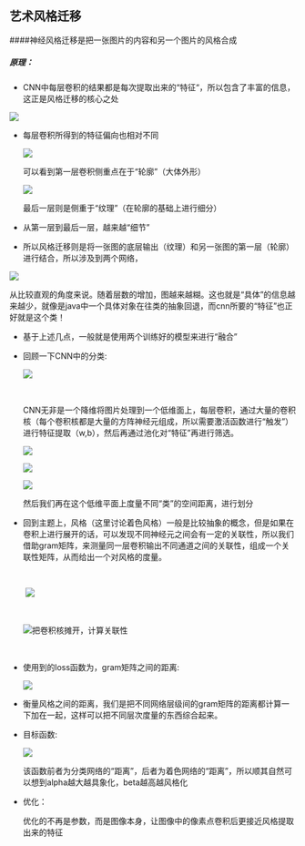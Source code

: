 ## 艺术风格迁移

####神经风格迁移是把一张图片的内容和另一个图片的风格合成

##### 原理：

* CNN中每层卷积的结果都是每次提取出来的“特征“，所以包含了丰富的信息，这正是风格迁移的核心之处

![](http://pic1.zhimg.com/v2-caa798d49a3eea420a9e9c641d467f3c_b.jpg)

* 每层卷积所得到的特征偏向也相对不同

  ![](http://pic4.zhimg.com/v2-519d22213b2f159418e4b3ff8100a30b_b.jpg)

  可以看到第一层卷积侧重点在于“轮廓”（大体外形）

  ![](http://pic2.zhimg.com/v2-48dc1c29875693f6058e214bc2dc4511_b.jpg)

  最后一层则是侧重于“纹理”（在轮廓的基础上进行细分）

* 从第一层到最后一层，越来越“细节”

* 所以风格迁移则是将一张图的底层输出（纹理）和另一张图的第一层（轮廓）进行结合，所以涉及到两个网络，

![](http://pic3.zhimg.com/v2-3766e6a5463bc34f35ad7378424bad0a_b.jpg)

​	从比较直观的角度来说。随着层数的增加，图越来越糊。这也就是“具体”的信息越来越少，就像是java中一个具体对象在往类的抽象回退，而cnn所要的“特征”也正好就是这个类！

* 基于上述几点，一般就是使用两个训练好的模型来进行“融合”

* 回顾一下CNN中的分类:

  ![](http://img.blog.csdn.net/20170504200742990?watermark/2/text/aHR0cDovL2Jsb2cuY3Nkbi5uZXQvY3htc2Ni/font/5a6L5L2T/fontsize/400/fill/I0JBQkFCMA==/dissolve/70/gravity/SouthEast)

  ​

  CNN无非是一个降维将图片处理到一个低维面上，每层卷积，通过大量的卷积核（每个卷积核都是大量的方阵神经元组成，所以需要激活函数进行“触发”）进行特征提取（w,b），然后再通过池化对“特征”再进行筛选。

  ![](http://pic4.zhimg.com/v2-103ba3ce28a09e886e45cb89bd87f123_b.jpg)

  ![](http://pic3.zhimg.com/v2-f76f956d22a61e2df469997cac453d2e_b.jpg)

  ![](http://img.blog.csdn.net/20170430134321810?watermark/2/text/aHR0cDovL2Jsb2cuY3Nkbi5uZXQvY3htc2Ni/font/5a6L5L2T/fontsize/400/fill/I0JBQkFCMA==/dissolve/70/gravity/SouthEast)

  然后我们再在这个低维平面上度量不同“类”的空间距离，进行划分

* 回到主题上，风格（这里讨论着色风格）一般是比较抽象的概念，但是如果在卷积上进行展开的话，可以发现不同神经元之间会有一定的关联性，所以我们借助gram矩阵，来测量同一层卷积输出不同通道之间的关联性，组成一个关联性矩阵，从而给出一个对风格的度量。

  ​

  ​                   ![](http://pic3.zhimg.com/v2-e078f82f2cc4dafc9b3fa7854874870a_b.jpg)

  ​

  ![把卷积核摊开，计算关联性](http://pic2.zhimg.com/v2-31c98a0b8c42f43f55ec8860b26ae091_b.jpg)

  ​

* 使用到的loss函数为，gram矩阵之间的距离:

  ![](http://pic2.zhimg.com/v2-99db5066c8b5881be751d44c5b5f404d_b.jpg)

* 衡量风格之间的距离，我们是把不同网络层级间的gram矩阵的距离都计算一下加在一起，这样可以把不同层次度量的东西综合起来。

* 目标函数:

  ![](http://pic1.zhimg.com/v2-87b761410c4e91723f36e0b631d7c508_b.jpg)

  ​	该函数前者为分类网络的“距离”，后者为着色网络的“距离”，所以顺其自然可以想到alpha越大越具象化，beta越高越风格化

* 优化：

   优化的不再是参数，而是图像本身，让图像中的像素点卷积后更接近风格提取出来的特征

